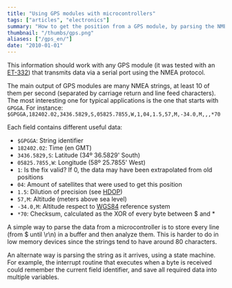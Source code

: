 ```yaml
---
title: "Using GPS modules with microcontrollers"
tags: ["articles", "electronics"]
summary: "How to get the position from a GPS module, by parsing the NMEA strings."
thumbnail: "/thumbs/gps.png"
aliases: ["/gps_en/"]
date: "2010-01-01"
---
```

This information should work with any GPS module (it was tested with an [ET-332](http://www.globalsat.co.uk/product_pages/product_et332.htm)) that transmits data via a serial port using the NMEA protocol.

The main output of GPS modules are many NMEA strings, at least 10 of them per second (separated by carriage return and line feed characters). The most interesting one for typical applications is the one that starts with `GPGGA`. For instance: `$GPGGA,182402.02,3436.5829,S,05825.7855,W,1,04,1.5,57,M,-34.0,M,,,*70`

Each field contains different useful data:
	
* `$GPGGA`: String identifier
* `182402.02`: Time (en GMT)
* `3436.5829,S`: Latitude (34º 36.5829' South)
* `05825.7855,W`: Longitude (58º 25.7855' West)
* `1`: Is the fix valid? If 0, the data may have been extrapolated from old positions
* `04`: Amount of satellites that were used to get this position
* `1.5`: Dilution of precision (see [HDOP](http://en.wikipedia.org/wiki/Dilution_of_precision_(GPS)))
* `57,M`: Altitude (meters above sea level)
* `-34.0,M`: Altitude respect to [WGS84](http://en.wikipedia.org/wiki/World_Geodetic_System) reference system
* `*70`: Checksum, calculated as the XOR of every byte between $ and *

A simple way to parse the data from a microcontroller is to store every line (from $ until \r\n) in a buffer and then analyze them. This is harder to do in low memory devices since the strings tend to have around 80 characters.

An alternate way is parsing the string as it arrives, using a state machine. For example, the interrupt routine that executes when a byte is received could remember the current field identifier, and save all required data into multiple variables.
